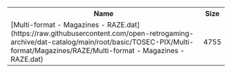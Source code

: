 <table>
<tr><th>Name</th><th>Size</th></tr>
<tr><td>[Multi-format - Magazines - RAZE.dat](https://raw.githubusercontent.com/open-retrogaming-archive/dat-catalog/main/root/basic/TOSEC-PIX/Multi-format/Magazines/RAZE/Multi-format - Magazines - RAZE.dat)</td><td>4755</td></tr>
</table>
